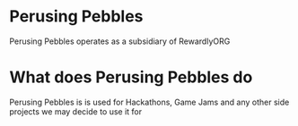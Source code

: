 # Perusing Pebbles
Perusing Pebbles operates as a subsidiary of RewardlyORG

# What does Perusing Pebbles do
Perusing Pebbles is is used for Hackathons, Game Jams and any other side projects we may decide to use it for
